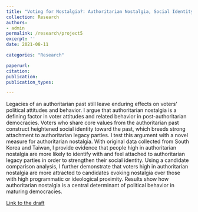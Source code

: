 ```yaml
---
title: "Voting for Nostalgia?: Authoritarian Nostalgia, Social Identity, and Political Behavior (Under review)"
collection: Research
authors: 
- admin
permalink: /research/project5
excerpt: ''
date: 2021-08-11

categories: "Research"

paperurl: 
citation:
publication: 
publication_types: 

---
```


Legacies of an authoritarian past still leave enduring effects on voters' political attitudes and behavior. I argue that authoritarian nostalgia is a defining factor in voter attitudes and related behavior in post-authoritarian democracies. Voters who share core values from the authoritarian past construct heightened social identity toward the past, which breeds strong attachment to authoritarian legacy parties. I test this argument with a novel measure for authoritarian nostalgia. With original data collected from South Korea and Taiwan, I provide evidence that people high in authoritarian nostalgia are more likely to identify with and feel attached to authoritarian legacy parties in order to strengthen their social identity. Using a candidate comparison analysis, I further demonstrate that voters high in authoritarian nostalgia are more attracted to candidates evoking nostalgia over those with high programmatic or ideological proximity. Results show how authoritarian nostalgia is a central determinant of political behavior in maturing democracies.

[Link to the draft](https://www.dropbox.com/s/f2jqnlobuey8flk/Voting%20for%20Nostalgia.pdf?dl=0)
